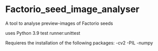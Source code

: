 # Factorio_seed_image_analyser
A tool to analyse preview-images of Factorio seeds

uses Python 3.9 
test runner:unittest

Requieres the installation of the following packages:
-cv2
-PIL
-numpy

